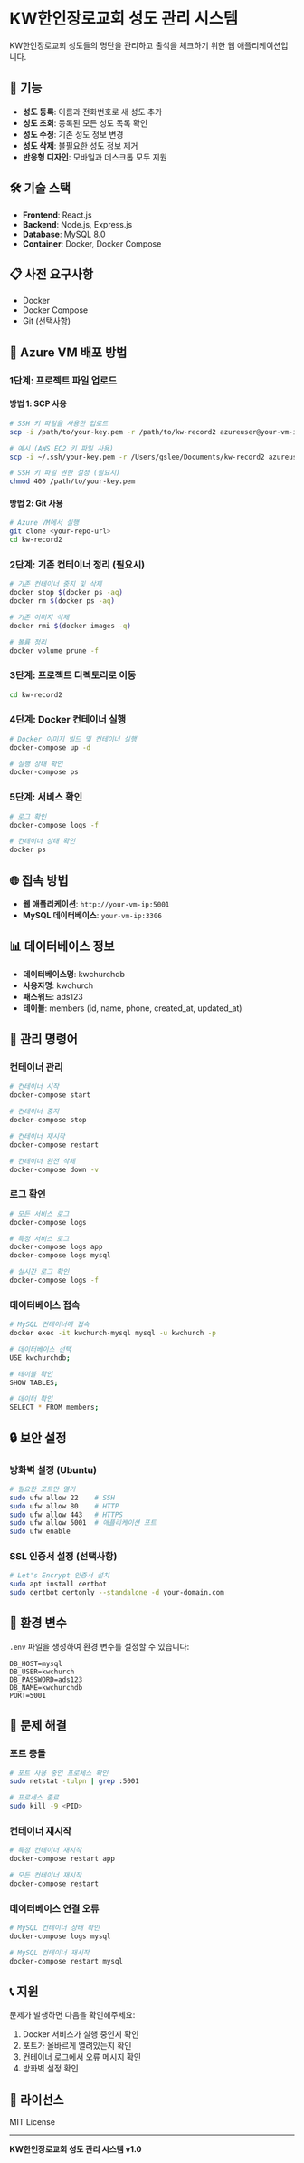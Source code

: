 # KW한인장로교회 성도 관리 시스템

KW한인장로교회 성도들의 명단을 관리하고 출석을 체크하기 위한 웹 애플리케이션입니다.

## 🚀 기능

- **성도 등록**: 이름과 전화번호로 새 성도 추가
- **성도 조회**: 등록된 모든 성도 목록 확인
- **성도 수정**: 기존 성도 정보 변경
- **성도 삭제**: 불필요한 성도 정보 제거
- **반응형 디자인**: 모바일과 데스크톱 모두 지원

## 🛠 기술 스택

- **Frontend**: React.js
- **Backend**: Node.js, Express.js
- **Database**: MySQL 8.0
- **Container**: Docker, Docker Compose

## 📋 사전 요구사항

- Docker
- Docker Compose
- Git (선택사항)

## 🚀 Azure VM 배포 방법

### 1단계: 프로젝트 파일 업로드

#### 방법 1: SCP 사용
```bash
# SSH 키 파일을 사용한 업로드
scp -i /path/to/your-key.pem -r /path/to/kw-record2 azureuser@your-vm-ip:/home/azureuser/

# 예시 (AWS EC2 키 파일 사용)
scp -i ~/.ssh/your-key.pem -r /Users/gslee/Documents/kw-record2 azureuser@20.63.25.94:/home/azureuser/

# SSH 키 파일 권한 설정 (필요시)
chmod 400 /path/to/your-key.pem
```

#### 방법 2: Git 사용
```bash
# Azure VM에서 실행
git clone <your-repo-url>
cd kw-record2
```

### 2단계: 기존 컨테이너 정리 (필요시)

```bash
# 기존 컨테이너 중지 및 삭제
docker stop $(docker ps -aq)
docker rm $(docker ps -aq)

# 기존 이미지 삭제
docker rmi $(docker images -q)

# 볼륨 정리
docker volume prune -f
```

### 3단계: 프로젝트 디렉토리로 이동

```bash
cd kw-record2
```

### 4단계: Docker 컨테이너 실행

```bash
# Docker 이미지 빌드 및 컨테이너 실행
docker-compose up -d

# 실행 상태 확인
docker-compose ps
```

### 5단계: 서비스 확인

```bash
# 로그 확인
docker-compose logs -f

# 컨테이너 상태 확인
docker ps
```

## 🌐 접속 방법

- **웹 애플리케이션**: `http://your-vm-ip:5001`
- **MySQL 데이터베이스**: `your-vm-ip:3306`

## 📊 데이터베이스 정보

- **데이터베이스명**: kwchurchdb
- **사용자명**: kwchurch
- **패스워드**: ads123
- **테이블**: members (id, name, phone, created_at, updated_at)

## 🔧 관리 명령어

### 컨테이너 관리
```bash
# 컨테이너 시작
docker-compose start

# 컨테이너 중지
docker-compose stop

# 컨테이너 재시작
docker-compose restart

# 컨테이너 완전 삭제
docker-compose down -v
```

### 로그 확인
```bash
# 모든 서비스 로그
docker-compose logs

# 특정 서비스 로그
docker-compose logs app
docker-compose logs mysql

# 실시간 로그 확인
docker-compose logs -f
```

### 데이터베이스 접속
```bash
# MySQL 컨테이너에 접속
docker exec -it kwchurch-mysql mysql -u kwchurch -p

# 데이터베이스 선택
USE kwchurchdb;

# 테이블 확인
SHOW TABLES;

# 데이터 확인
SELECT * FROM members;
```

## 🔒 보안 설정

### 방화벽 설정 (Ubuntu)
```bash
# 필요한 포트만 열기
sudo ufw allow 22    # SSH
sudo ufw allow 80    # HTTP
sudo ufw allow 443   # HTTPS
sudo ufw allow 5001  # 애플리케이션 포트
sudo ufw enable
```

### SSL 인증서 설정 (선택사항)
```bash
# Let's Encrypt 인증서 설치
sudo apt install certbot
sudo certbot certonly --standalone -d your-domain.com
```

## 📝 환경 변수

`.env` 파일을 생성하여 환경 변수를 설정할 수 있습니다:

```env
DB_HOST=mysql
DB_USER=kwchurch
DB_PASSWORD=ads123
DB_NAME=kwchurchdb
PORT=5001
```

## 🐛 문제 해결

### 포트 충돌
```bash
# 포트 사용 중인 프로세스 확인
sudo netstat -tulpn | grep :5001

# 프로세스 종료
sudo kill -9 <PID>
```

### 컨테이너 재시작
```bash
# 특정 컨테이너 재시작
docker-compose restart app

# 모든 컨테이너 재시작
docker-compose restart
```

### 데이터베이스 연결 오류
```bash
# MySQL 컨테이너 상태 확인
docker-compose logs mysql

# MySQL 컨테이너 재시작
docker-compose restart mysql
```

## 📞 지원

문제가 발생하면 다음을 확인해주세요:

1. Docker 서비스가 실행 중인지 확인
2. 포트가 올바르게 열려있는지 확인
3. 컨테이너 로그에서 오류 메시지 확인
4. 방화벽 설정 확인

## 📄 라이선스

MIT License

---

**KW한인장로교회 성도 관리 시스템 v1.0**
